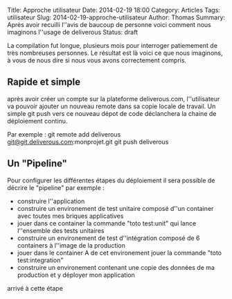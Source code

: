 Title: Approche utilisateur
Date: 2014-02-19 18:00
Category: Articles
Tags: utilisateur
Slug: 2014-02-19-approche-utilisateur
Author: Thomas
Summary: Après avoir recuilli l''avis de baucoup de personne voici comment nous imaginons l''usage de deliverous
Status: draft

La compilation fut longue, plusieurs mois pour interroger patiemement de très nombreuses personnes. Le résultat est là voici ce que nous imaginons, à vous de nous dire si nous vous avons correctement compris.

## Rapide et simple

après avoir créer un compte sur la plateforme deliverous.com, l''utilisateur va pouvoir ajouter un nouveau remote dans sa copie locale de travail. Un simple git push vers ce nouveau dépot de code déclanchera la chaine de déploiement continu.

Par exemple : 
 git remote add deliverous git@git.deliverous.com:monprojet.git
 git push deliverous

## Un "Pipeline"

Pour configurer les différentes étapes du déploiement il sera possible de décrire le "pipeline" par exemple : 
- construire l''application
- construire un environement de test unitaire composé d''un container avec toutes mes briques applicatives
- jouer dans ce container la commande "toto test:unit" qui lance l''ensemble des tests unitaires
- construire un environement de test d''intégration composé de 6 containers à l''image de la production
- jouer dans le container A de cet environement jouer la commande "toto test:integration"
- construire un environement contenant une copie des données de ma production et y déployer mon application

arrivé à cette étape 
